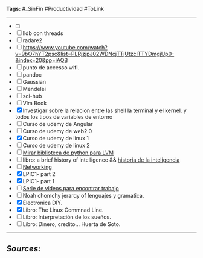 **Tags:** #\_SinFín
#Productividad #ToLink

---

- [ ]
- [ ] lldb con threads
- [ ] radare2
- [ ] https://www.youtube.com/watch?v=9bO7hYT2psc&list=PLRjzjpJ02WDNcjTTjUtzcITTYDmgjUp0-&index=20&pp=iAQB
- [ ] punto de accesso wifi.
- [ ] pandoc
- [ ] Gaussian
- [ ] Mendelei
- [ ] sci-hub
- [ ] Vim Book
- [x] Investigar sobre la relacion entre las shell la terminal y el kernel. y todos los tipos de variables de entorno
- [ ] Curso de udemy de Angular
- [ ] Curso de udemy de web2.0
- [x] Curso de udemy de linux 1
- [ ] Curso de udemy de linux 2
- [ ] [Mirar biblioteca de python para LVM](https://www.langchain.com/)
- [ ] libro: a brief history of intelligence && [historia de la inteligencia](https://youtu.be/5EcQ1IcEMFQ?si=7kcC3rdv_P8wPkbs)
- [ ] [Networking](https://www.youtube.com/watch?v=po8ZFG0Xc4Q)
- [x] LPIC1- part 2
- [x] LPIC1- part 1
- [ ] [Serie de videos para encontrar trabajo ](https://www.youtube.com/watch?v=AvN5y516H-8a)
- [ ] Noah chomchy jerarqy of lenguajes y gramatica.
- [x] Electronica DIY.
- [x] Libro: The Linux Commnad Line.
- [ ] Libro: Interpretación de los sueños.
- [ ] Libro: Dinero, credito... Huerta de Soto.

---

## **_Sources:_**

